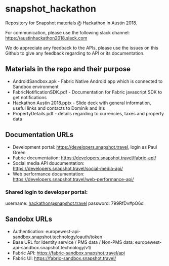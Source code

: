 # snapshot_hackathon
Repository for Snapshot materials @ Hackathon in Austin 2018.

For communication, please use the following slack channel: https://austinhackathon2018.slack.com

We do appreciate any feedback to the APIs, please use the issues on this Github to give any feedback regarding to API or its documentation.

## Materials in the repo and their purpose

* AndroidSandbox.apk - Fabric Native Android app which is connected to Sandbox environment
* FabricNotificationSDK.pdf - Documentation for Fabric javascript SDK to get notifications
* Hackathon Austin 2018.pptx - Slide deck with general information, useful links and contacts to Dominik and Iris
* PropertyDetails.pdf - details regarding to currencies, taxes and property data

## Documentation URLs

* Development portal: https://developers.snapshot.travel, login as Paul Green
* Fabric documentation: https://developers.snapshot.travel/fabric-api/
* Social media API doucumentation: https://developers.snapshot.travel/social-media-api/
* Web performance documentation: https://developers.snapshot.travel/web-performance-api/

### Shared login to developer portal: 

username: hackathon@snapshot.travel
password: 799RfDv#pO6d

## Sandobx URLs

* Authentication: europewest-api-sandbox.snapshot.technology/oauth/token
* Base URL for Identity service / PMS data / Non-PMS data: europewest-api-sandbox.snapshot.technology/v1/
* Fabric API: https://fabric-sandbox.snapshot.travel/api
* Fabric UI: https://fabric-sandbox.snapshot.travel/

